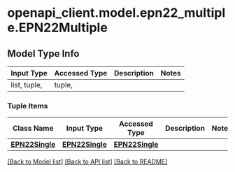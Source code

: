 # openapi_client.model.epn22_multiple.EPN22Multiple

## Model Type Info
Input Type | Accessed Type | Description | Notes
------------ | ------------- | ------------- | -------------
list, tuple,  | tuple,  |  | 

### Tuple Items
Class Name | Input Type | Accessed Type | Description | Notes
------------- | ------------- | ------------- | ------------- | -------------
[**EPN22Single**](EPN22Single.md) | [**EPN22Single**](EPN22Single.md) | [**EPN22Single**](EPN22Single.md) |  | 

[[Back to Model list]](../../README.md#documentation-for-models) [[Back to API list]](../../README.md#documentation-for-api-endpoints) [[Back to README]](../../README.md)

